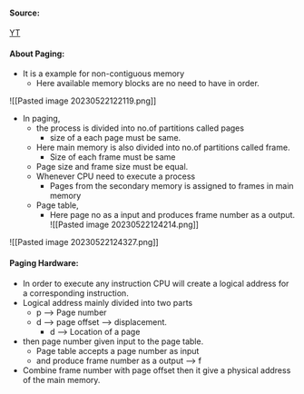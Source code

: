 #### Source:
[YT](https://www.youtube.com/watch?v=j0IqYWyBAKE&list=PLXj4XH7LcRfDrdQuJTHIPmKMpa7eYVaPm&index=53)

#### About Paging:

* It is a example for non-contiguous memory 
	* Here available memory blocks are no need to have in order.

![[Pasted image 20230522122119.png]]


* In paging, 
	* the process is divided into no.of partitions called pages
		* size of a each page must be same.
	* Here main memory is also divided into no.of partitions called frame.
		* Size of each frame must be same
	* Page size and frame size must be equal.
	* Whenever CPU need to execute a process
		* Pages from the secondary memory is assigned to frames in main memory
	* Page table, 
		* Here page no as a input and produces frame number as a output.
		![[Pasted image 20230522124214.png]]

![[Pasted image 20230522124327.png]]

#### Paging Hardware:

* In order to execute any instruction CPU will create a logical address for a corresponding instruction.
* Logical address mainly divided into two parts
	* p --> Page number
	* d --> page offset --> displacement.
		* d --> Location of a page
* then page number given input to the page table.
	* Page table accepts a page number as input
	* and produce frame number as a output --> f
* Combine frame number with page offset then it give a physical address of the main memory.